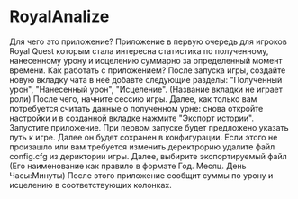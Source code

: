 # RoyalAnalize
Для чего это приложение?
Приложение в первую очередь для игроков Royal Quest которым стала интересна статистика по полученному, нанесенному урону и исцелению суммарно за определенный момент времени.
Как работать с приложением?
После запуска игры, создайте новую вкладку чата в неё добавте следующие разделы: "Полученный урон", "Нанесенный урон", "Исцеление". (Название вкладки не играет роли)
После чего, начните сессию игры. 
Далее, как только вам потребуется считать данные о полученном урне: снова откройте настройки и в созданной вкладке нажмите "Экспорт истории".
Запустите приложение.
При первом запуске будет предложено указать путь к игре. Далее он будет сохранен в конфигурации.
Если этого не произашло или вам требуется изменить деректрорию удалите файл config.cfg из дериктории игры.
Далее, выбирите экспортируемый файл (Его наименование как правило в формате Год. Месяц. День Часы:Минуты) 
После этого приложение сообщит суммы по урону и исцелению в соответствующих колонках.
